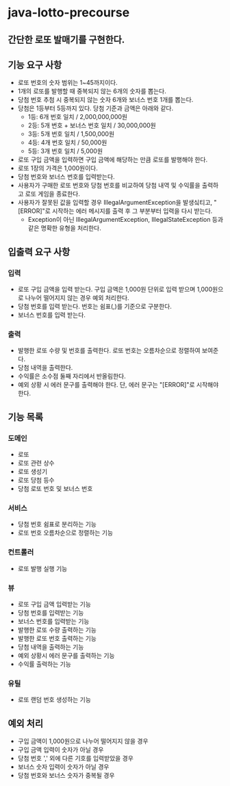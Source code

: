 # java-lotto-precourse
## 간단한 로또 발매기를 구현한다.

## 기능 요구 사항
- 로또 번호의 숫자 범위는 1~45까지이다.
- 1개의 로또를 발행할 때 중복되지 않는 6개의 숫자를 뽑는다.
- 당첨 번호 추첨 시 중복되지 않는 숫자 6개와 보너스 번호 1개를 뽑는다.
- 당첨은 1등부터 5등까지 있다. 당첨 기준과 금액은 아래와 같다.
  - 1등: 6개 번호 일치 / 2,000,000,000원
  - 2등: 5개 번호 + 보너스 번호 일치 / 30,000,000원
  - 3등: 5개 번호 일치 / 1,500,000원
  - 4등: 4개 번호 일치 / 50,000원
  - 5등: 3개 번호 일치 / 5,000원
- 로또 구입 금액을 입력하면 구입 금액에 해당하는 만큼 로또를 발행해야 한다.
- 로또 1장의 가격은 1,000원이다.
- 당첨 번호와 보너스 번호를 입력받는다.
- 사용자가 구매한 로또 번호와 당첨 번호를 비교하여 당첨 내역 및 수익률을 출력하고 로또 게임을 종료한다.
- 사용자가 잘못된 값을 입력할 경우 IllegalArgumentException을 발생싴티고, "[ERROR]"로 시작하는 에러 메시지를 출력 후 그 부분부터 입력을 다시 받는다.
  - Exception이 아닌 IllegalArgumentException, IllegalStateException 등과 같은 명확한 유형을 처리한다.

## 입출력 요구 사항

### 입력
- 로또 구입 금액을 입력 받는다. 구입 금액은 1,000원 단위로 입력 받으며 1,000원으로 나누어 떨어지지 않는 경우 예외 처리한다.
- 당첨 번호를 입력 받는다. 번호는 쉼표(,)를 기준으로 구분한다.
- 보너스 번호를 입력 받는다.
### 출력
- 발행한 로또 수량 및 번호를 출력한다. 로또 번호는 오름차순으로 정렬하여 보여준다.
- 당첨 내역을 출력한다.
- 수익률은 소수점 둘째 자리에서 반올림한다.
- 예외 상황 시 에러 문구를 출력해야 한다. 단, 에러 문구는 "[ERROR]"로 시작해야 한다.


## 기능 목록

### 도메인
- 로또
- 로또 관련 상수
- 로또 생성기
- 로또 당첨 등수
- 당첨 로또 번호 및 보너스 번호

### 서비스
- 당첨 번호 쉼표로 분리하는 기능
- 로또 번호 오름차순으로 정렬하는 기능

### 컨트롤러
- 로또 발행 실행 기능

### 뷰
- 로또 구입 금액 입력받는 기능
- 당첨 번호를 입력받는 기능
- 보너스 번호를 입력받는 기능
- 발행한 로또 수량 출력하는 기능
- 발행한 로또 번호 출력하는 기능
- 당첨 내역을 출력하는 기능
- 예외 상황시 에러 문구를 출력하는 기능
- 수익률 출력하는 기능

### 유틸
- 로또 랜덤 번호 생성하는 기능


## 예외 처리
- 구입 금액이 1,000원으로 나누어 떨어지지 않을 경우
- 구입 금액 입력이 숫자가 아닐 경우
- 당첨 번호 ',' 외에 다른 기호를 입력받았을 경우
- 보너스 숫자 입력이 숫자가 아닐 경우
- 당첨 번호와 보너스 숫자가 중복될 경우